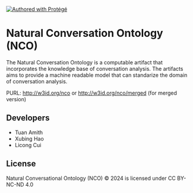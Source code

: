 [![Authored with Protégé](https://img.shields.io/static/v1?label=Authored%20with&message=Protégé&color=purple&style=flat)](https://protege.stanford.edu/)

# Natural Conversation Ontology (NCO)

The Natural Conversation Ontology is a computable artifact that incorporates the knowledge base of conversation analysis. The artifacts aims to provide a machine readable model that can standarize the domain of conversation analysis.

PURL: http://w3id.org/nco or http://w3id.org/nco/merged (for merged version) 


## Developers

- Tuan Amith
- Xubing Hao
- Licong Cui

## License
 Natural Conversational Ontology (NCO)  © 2024 is licensed under CC BY-NC-ND 4.0 
